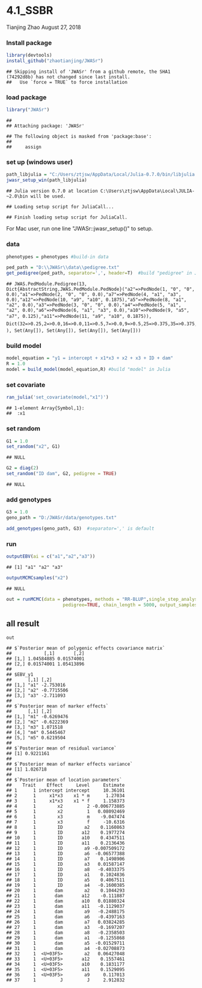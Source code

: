 4.1\_SSBR
================
Tianjing Zhao
August 27, 2018

### Install package

``` r
library(devtools)
install_github("zhaotianjing/JWASr")
```

    ## Skipping install of 'JWASr' from a github remote, the SHA1 (74292d8b) has not changed since last install.
    ##   Use `force = TRUE` to force installation

### load package

``` r
library("JWASr")
```

    ## 
    ## Attaching package: 'JWASr'

    ## The following object is masked from 'package:base':
    ## 
    ##     assign

### set up (windows user)

``` r
path_libjulia = "C:/Users/ztjsw/AppData/Local/Julia-0.7.0/bin/libjulia.dll"
jwasr_setup_win(path_libjulia)
```

    ## Julia version 0.7.0 at location C:\Users\ztjsw\AppData\Local\JULIA-~2.0\bin will be used.

    ## Loading setup script for JuliaCall...

    ## Finish loading setup script for JuliaCall.

For Mac user, run one line "JWASr::jwasr\_setup()" to setup.

### data

``` r
phenotypes = phenotypes #build-in data

ped_path = "D:\\JWASr\\data\\pedigree.txt"
get_pedigree(ped_path, separator=',', header=T)  #build "pedigree" in Julia
```

    ## JWAS.PedModule.Pedigree(13, Dict{AbstractString,JWAS.PedModule.PedNode}("a2"=>PedNode(1, "0", "0", 0.0),"a1"=>PedNode(2, "0", "0", 0.0),"a7"=>PedNode(4, "a1", "a3", 0.0),"a12"=>PedNode(10, "a9", "a10", 0.1875),"a5"=>PedNode(8, "a1", "a2", 0.0),"a3"=>PedNode(3, "0", "0", 0.0),"a4"=>PedNode(5, "a1", "a2", 0.0),"a6"=>PedNode(6, "a1", "a3", 0.0),"a10"=>PedNode(9, "a5", "a7", 0.125),"a11"=>PedNode(11, "a9", "a10", 0.1875)), Dict(32=>0.25,2=>0.0,16=>0.0,11=>0.5,7=>0.0,9=>0.5,25=>0.375,35=>0.375,43=>0.375,19=>0.5), Set(Any[]), Set(Any[]), Set(Any[]), Set(Any[]))

### build model

``` r
model_equation = "y1 = intercept + x1*x3 + x2 + x3 + ID + dam"
R = 1.0
model = build_model(model_equation,R) #build "model" in Julia
```

### set covariate

``` r
ran_julia('set_covariate(model,"x1")')
```

    ## 1-element Array{Symbol,1}:
    ##  :x1

### set random

``` r
G1 = 1.0
set_random("x2", G1)
```

    ## NULL

``` r
G2 = diag(2)
set_random("ID dam", G2, pedigree = TRUE)
```

    ## NULL

### add genotypes

``` r
G3 = 1.0
geno_path = "D:/JWASr/data/genotypes.txt"

add_genotypes(geno_path, G3)  #separator=',' is default
```

### run

``` r
outputEBV(ai = c("a1","a2","a3"))
```

    ## [1] "a1" "a2" "a3"

``` r
outputMCMCsamples("x2")
```

    ## NULL

``` r
out = runMCMC(data = phenotypes, methods = "RR-BLUP",single_step_analysis = TRUE,
                     pedigree=TRUE, chain_length = 5000, output_samples_frequency = 100,outputEBV = TRUE)  #pedigree=TRUE: pedigree; FALSE: false
```

all result
----------

``` r
out
```

    ## $`Posterior mean of polygenic effects covariance matrix`
    ##            [,1]       [,2]
    ## [1,] 1.04584885 0.01574001
    ## [2,] 0.01574001 1.05413896
    ## 
    ## $EBV_y1
    ##      [,1] [,2]      
    ## [1,] "a1" -2.753016 
    ## [2,] "a2" -0.7715506
    ## [3,] "a3" -2.711093 
    ## 
    ## $`Posterior mean of marker effects`
    ##      [,1] [,2]      
    ## [1,] "m1" -0.6269476
    ## [2,] "m2" -0.6222369
    ## [3,] "m3" 1.071518  
    ## [4,] "m4" 0.5445467 
    ## [5,] "m5" 0.6219504 
    ## 
    ## $`Posterior mean of residual variance`
    ## [1] 0.9221161
    ## 
    ## $`Posterior mean of marker effects variance`
    ## [1] 1.026718
    ## 
    ## $`Posterior mean of location parameters`
    ##    Trait    Effect     Level     Estimate
    ## 1      1 intercept intercept     10.36101
    ## 2      1     x1*x3    x1 * m      1.27034
    ## 3      1     x1*x3    x1 * f     1.158373
    ## 4      1        x2         2 -0.006773885
    ## 5      1        x2         1   0.08092469
    ## 6      1        x3         m    -9.047474
    ## 7      1        x3         f     -10.6316
    ## 8      1        ID        a2    0.1160863
    ## 9      1        ID       a12    0.1977274
    ## 10     1        ID       a10    0.4347511
    ## 11     1        ID       a11    0.2136436
    ## 12     1        ID        a9 -0.007509172
    ## 13     1        ID        a6  -0.06577388
    ## 14     1        ID        a7    0.1498906
    ## 15     1        ID        a3   0.01587147
    ## 16     1        ID        a8   -0.4033375
    ## 17     1        ID        a1    0.1024836
    ## 18     1        ID        a5    0.4067511
    ## 19     1        ID        a4   -0.1600385
    ## 20     1       dam        a2    0.1044293
    ## 21     1       dam       a12    -0.111887
    ## 22     1       dam       a10   0.01880324
    ## 23     1       dam       a11   -0.1129037
    ## 24     1       dam        a9   -0.2488175
    ## 25     1       dam        a6   -0.4397163
    ## 26     1       dam        a7   0.03824285
    ## 27     1       dam        a3   -0.1697207
    ## 28     1       dam        a8   -0.2358503
    ## 29     1       dam        a1   -0.1255868
    ## 30     1       dam        a5  -0.01529711
    ## 31     1       dam        a4  -0.02708873
    ## 32     1  <U+03F5>        a2   0.06427048
    ## 33     1  <U+03F5>       a12    0.1557461
    ## 34     1  <U+03F5>       a10    0.1831177
    ## 35     1  <U+03F5>       a11    0.1529095
    ## 36     1  <U+03F5>        a9     0.117013
    ## 37     1         J         J     2.912832
